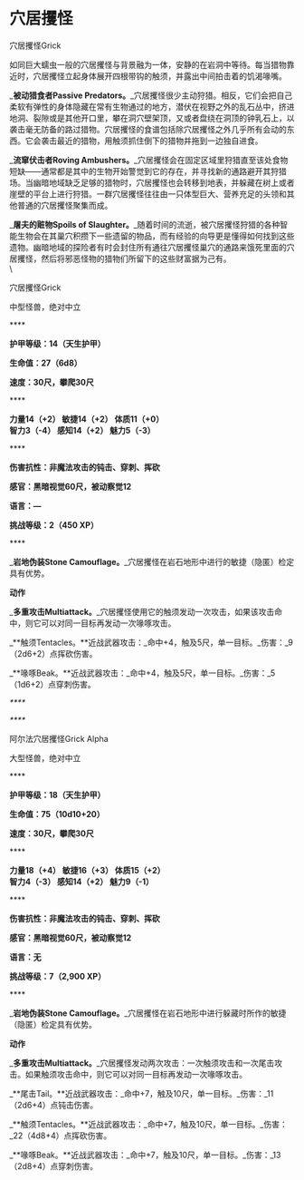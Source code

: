 # 穴居攫怪

穴居攫怪Grick

&#x20;   如同巨大蠕虫一般的穴居攫怪与背景融为一体，安静的在岩洞中等待。每当猎物靠近时，穴居攫怪立起身体展开四根带钩的触须，并露出中间拍击着的饥渴喙嘴。

&#x20;   _**被动猎食者Passive Predators。**_穴居攫怪很少主动狩猎。相反，它们会把自己柔软有弹性的身体隐藏在常有生物通过的地方，潜伏在视野之外的乱石丛中，挤进地洞、裂隙或是其他开口里，攀在洞穴壁架顶，又或者盘绕在洞顶的钟乳石上，以袭击毫无防备的路过猎物。穴居攫怪的食谱包括除穴居攫怪之外几乎所有会动的东西。它会袭击最近的猎物，用触须抓住倒下的猎物并拖到一边独自进食。

&#x20;   _**流窜伏击者Roving Ambushers。**_穴居攫怪会在固定区域里狩猎直至该处食物短缺——通常都是其中的生物开始警觉到它的存在，并寻找新的通路避开其狩猎场。当幽暗地域缺乏足够的猎物时，穴居攫怪也会转移到地表，并躲藏在树上或者崖壁的平台上进行狩猎。一群穴居攫怪往往由一只体型巨大、营养充足的头领和其他普通的穴居攫怪聚集而成。

&#x20;   _**屠夫的赃物Spoils of Slaughter。**_随着时间的流逝，被穴居攫怪狩猎的各种智能生物会在其巢穴积攒下一些遗留的物品，而有经验的向导更是懂得如何找到这些遗物。幽暗地域的探险者有时会封住所有通往穴居攫怪巢穴的通路来饿死里面的穴居攫怪，然后将邪恶怪物的猎物们所留下的这些财富据为己有。\
\


穴居攫怪Grick

中型怪兽，绝对中立

&#x20;****&#x20;

**护甲等级：14（天生护甲）**

**生命值：27（6d8）**

**速度：30尺，攀爬30尺**

&#x20;****&#x20;

**力量14（+2）     敏捷14（+2）     体质11（+0）**\
**智力3（-4）       感知14（+2）     魅力5（-3）**

&#x20;****&#x20;

**伤害抗性：非魔法攻击的钝击、穿刺、挥砍**

**感官：黑暗视觉60尺，被动察觉12**

**语言：—**

**挑战等级：2（450 XP）**

&#x20;****&#x20;

&#x20; _**岩地伪装Stone Camouflage。**_穴居攫怪在岩石地形中进行的敏捷（隐匿）检定具有优势。

**动作**

&#x20; _**多重攻击Multiattack。**_穴居攫怪使用它的触须发动一次攻击，如果该攻击命中，则它可以对同一目标再发动一次喙啄攻击。

&#x20; _**触须Tentacles。**近战武器攻击：_命中+4，触及5尺，单一目标。_伤害：_9（2d6+2）点挥砍伤害。

&#x20; _**喙啄Beak。**近战武器攻击：_命中+4，触及5尺，单一目标。_伤害：_5（1d6+2）点穿刺伤害。

&#x20;_****_&#x20;

&#x20;_****_&#x20;

阿尔法穴居攫怪Grick Alpha

大型怪兽，绝对中立

&#x20;****&#x20;

**护甲等级：18（天生护甲）**

**生命值：75（10d10+20）**

**速度：30尺，攀爬30尺**

&#x20;****&#x20;

**力量18（+4）     敏捷16（+3）     体质15（+2）**\
**智力4（-3）       感知14（+2）     魅力9（-1）**

&#x20;****&#x20;

**伤害抗性：非魔法攻击的钝击、穿刺、挥砍**

**感官：黑暗视觉60尺，被动察觉12**

**语言：无**

**挑战等级：7（2,900 XP）**

&#x20;****&#x20;

&#x20; _**岩地伪装Stone Camouflage。**_穴居攫怪在岩石地形中进行躲藏时所作的敏捷（隐匿）检定具有优势。

**动作**

&#x20; _**多重攻击Multiattack。**_穴居攫怪发动两次攻击：一次触须攻击和一次尾击攻击。如果触须攻击命中，则它可以对同一目标再发动一次喙啄攻击。

&#x20; _**尾击Tail。**近战武器攻击：_命中+7，触及10尺，单一目标。_伤害：_11（2d6+4）点钝击伤害。

&#x20; _**触须Tentacles。**近战武器攻击：_命中+7，触及10尺，单一目标。_伤害：_22（4d8+4）点挥砍伤害。

&#x20; _**喙啄Beak。**近战武器攻击：_命中+7，触及10尺，单一目标。_伤害：_13（2d8+4）点穿刺伤害。

&#x20;
